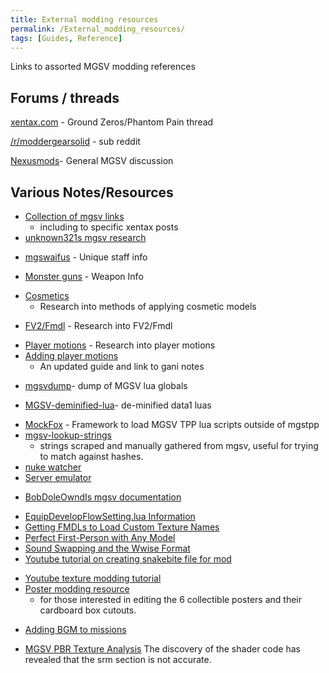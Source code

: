```yaml
---
title: External modding resources
permalink: /External_modding_resources/
tags: [Guides, Reference]
---
```


Links to assorted MGSV modding references

## Forums / threads

[xentax.com](https://forum.xentax.com/viewtopic.php?f=10&t=12407) -
Ground Zeros/Phantom Pain thread

[/r/moddergearsolid](https://www.reddit.com/r/moddergearsolid/) - sub
reddit

[Nexusmods](https://forums.nexusmods.com/index.php?/forum/3466-general-metal-gear-solid-v:-the-phantom-pain-discussion/)-
General MGSV discussion

## Various Notes/Resources

  - [Collection of mgsv links](https://github.com/unknown321/mgsv_wiki)
    - including to specific xentax posts
  - [unknown321s mgsv
    research](https://unknown321.github.io/mgsv_research/)

<!-- end list -->

  - [mgswaifus](https://unknown321.github.io/mgswaifus/) - Unique staff
    info

<!-- end list -->

  - [Monster guns](https://unknown321.github.io/mgsmonsterguns/) -
    Weapon Info

<!-- end list -->

  - [Cosmetics](https://unknown321.github.io/mgsv_research/cosmetics.html)
    - Research into methods of applying cosmetic models

<!-- end list -->

  - [FV2/Fmdl](https://unknown321.github.io/mgsv_research/fv2.html) -
    Research into FV2/Fmdl

<!-- end list -->

  - [Player
    motions](https://unknown321.github.io/mgsv_research/motions.html) -
    Research into player motions
  - [Adding player
    motions](https://chocmake.github.io/guides/mgsv-adding-player-motions/)
    - An updated guide and link to gani notes

<!-- end list -->

  - [mgsvdump](https://github.com/unknown321/mgsvdump)- dump of MGSV lua
    globals

<!-- end list -->

  - [MGSV-deminified-lua](https://github.com/TinManTex/mgsv-deminified-lua)-
    de-minified data1 luas

<!-- end list -->

  - [MockFox](https://github.com/TinManTex/MockFox) - Framework to load
    MGSV TPP lua scripts outside of mgstpp
  - [mgsv-lookup-strings](https://github.com/TinManTex/mgsv-lookup-strings)
    - strings scraped and manually gathered from mgsv, useful for trying
    to match against hashes.
  - [nuke watcher](https://unknown321.github.io/mgsv_nuke_watcher/)
  - [Server emulator](https://github.com/unknown321/mgsv_emulator)

<!-- end list -->

  - [BobDoleOwndIs mgsv
    documentation](https://bobdoleowndu.github.io/mgsv/documentation/index.html)

<!-- end list -->

  - [EquipDevelopFlowSetting.lua
    Information](https://bobdoleowndu.github.io/mgsv/documentation/equipdevelopflowsetting.html)
  - [Getting FMDLs to Load Custom Texture
    Names](https://bobdoleowndu.github.io/mgsv/documentation/customtexturenames.html)
  - [Perfect First-Person with Any
    Model](https://bobdoleowndu.github.io/mgsv/documentation/perfectfirstperson.html)
  - [Sound Swapping and the Wwise
    Format](https://bobdoleowndu.github.io/mgsv/documentation/soundswapping.html)
  - [Youtube tutorial on creating snakebite file for
    mod](https://www.youtube.com/watch?v=Wg0qM7Yh5fU)

<!-- end list -->

  - [Youtube texture modding tutorial](https://youtu.be/dqK2rErPd0s)
  - [Poster modding
    resource](https://drive.google.com/file/d/0B4HIOk1QhmKAZnBSUVZ5bnY5SzA/view?usp=sharing)
    - for those interested in editing the 6 collectible posters and
    their cardboard box cutouts.

<!-- end list -->

  - [Adding BGM to
    missions](https://github.com/NasaNhak/git-tuppm-src/wiki/Guide:-Adding-BGM-From-Other-Missions)

<!-- end list -->

  - [MGSV PBR Texture Analysis](https://joey35233.github.io/) The
    discovery of the shader code has revealed that the srm section is
    not accurate.